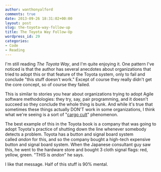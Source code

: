 ```yaml
---
author: wanthonyalford
comments: true
date: 2013-09-26 18:31:02+00:00
layout: post
slug: the-toyota-way-follow-up
title: The Toyota Way Follow-Up
wordpress_id: 29
categories:
- Code
- Reading
---
```


I'm still reading _The Toyota Way_, and I'm quite enjoying it. One pattern I've noticed is that the author has several anecdotes about organizations that tried to adopt this or that feature of the Toyota system, only to fail and conclude "this stuff doesn't work." Except of course they really didn't get the core concept, so of course they failed.

This is similar to stories you hear about organizations trying to adopt Agile software methodologies: they try, say, pair programming, and it doesn't succeed so they conclude the whole thing is bunk. And while it's true that sometimes these things actually DON'T work in some organizations, I think what we're seeing is a sort of "[cargo cult](http://neurotheory.columbia.edu/~ken/cargo_cult.html)" phenomenon.

The best example of this in the Toyota book is a company that was going to adopt Toyota's practice of shutting down the line whenever somebody detects a problem. Toyota has a button and signal board system called _andon_ for this, and so the company bought a high-tech expensive button and signal board system. When the Japanese consultant guy saw this, he went to the hardware store and bought 3 cloth signal flags: red, yellow, green. "THIS is _andon_" he says.

I like that message. Half of this stuff is 90% mental.
